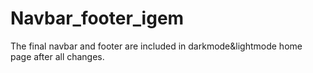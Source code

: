 # Navbar_footer_igem
The final navbar and footer are included in darkmode&lightmode home page after all changes.
